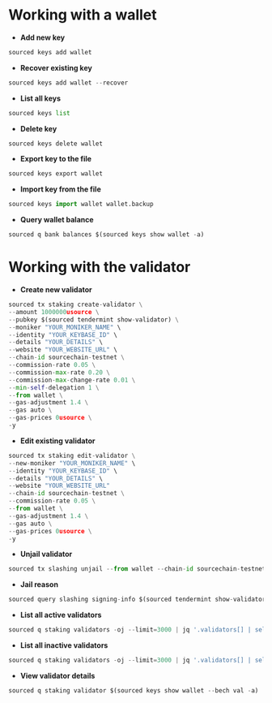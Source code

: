 # Working with a wallet
- **Add new key**
```python
sourced keys add wallet
```
- **Recover existing key**
```python
sourced keys add wallet --recover
```
- **List all keys**
```python
sourced keys list
```
- **Delete key**
```python
sourced keys delete wallet
```
- **Export key to the file**
```python
sourced keys export wallet
```
- **Import key from the file**
```python
sourced keys import wallet wallet.backup
```
- **Query wallet balance**
```python
sourced q bank balances $(sourced keys show wallet -a)
```
# Working with the validator
- **Create new validator**
```python
sourced tx staking create-validator \
--amount 1000000usource \
--pubkey $(sourced tendermint show-validator) \
--moniker "YOUR_MONIKER_NAME" \
--identity "YOUR_KEYBASE_ID" \
--details "YOUR_DETAILS" \
--website "YOUR_WEBSITE_URL" \
--chain-id sourcechain-testnet \
--commission-rate 0.05 \
--commission-max-rate 0.20 \
--commission-max-change-rate 0.01 \
--min-self-delegation 1 \
--from wallet \
--gas-adjustment 1.4 \
--gas auto \
--gas-prices 0usource \
-y
```
- **Edit existing validator**
```python
sourced tx staking edit-validator \
--new-moniker "YOUR_MONIKER_NAME" \
--identity "YOUR_KEYBASE_ID" \
--details "YOUR_DETAILS" \
--website "YOUR_WEBSITE_URL"
--chain-id sourcechain-testnet \
--commission-rate 0.05 \
--from wallet \
--gas-adjustment 1.4 \
--gas auto \
--gas-prices 0usource \
-y
```
- **Unjail validator**
```python
sourced tx slashing unjail --from wallet --chain-id sourcechain-testnet --gas-adjustment 1.4 --gas auto --gas-prices 0usource -y
```
- **Jail reason**
```python
sourced query slashing signing-info $(sourced tendermint show-validator)
```
- **List all active validators**
```python
sourced q staking validators -oj --limit=3000 | jq '.validators[] | select(.status=="BOND_STATUS_BONDED")' | jq -r '(.tokens|tonumber/pow(10; 6)|floor|tostring) + " \t " + .description.moniker' | sort -gr | nl
```
- **List all inactive validators**
```python
sourced q staking validators -oj --limit=3000 | jq '.validators[] | select(.status=="BOND_STATUS_UNBONDED")' | jq -r '(.tokens|tonumber/pow(10; 6)|floor|tostring) + " \t " + .description.moniker' | sort -gr | nl
```
- **View validator details**
```python
sourced q staking validator $(sourced keys show wallet --bech val -a)
```


